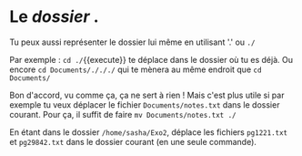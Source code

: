 # Le *dossier*  .

Tu peux aussi représenter le dossier lui même en utilisant '.' ou `./`

Par exemple : `cd ./`{{execute}} te déplace dans le dossier où tu es déjà.
Ou encore `cd Documents/./././` qui te mènera au même endroit que `cd Documents/`

Bon d'accord, vu comme ça, ça ne sert à rien ! Mais c'est plus utile si par exemple tu veux déplacer le fichier `Documents/notes.txt` dans le dossier courant. Pour ça, il suffit de faire `mv Documents/notes.txt ./`

En  étant dans le dossier `/home/sasha/Exo2`, déplace les fichiers `pg1221.txt` et `pg29842.txt` dans le dossier courant (en une seule commande).
